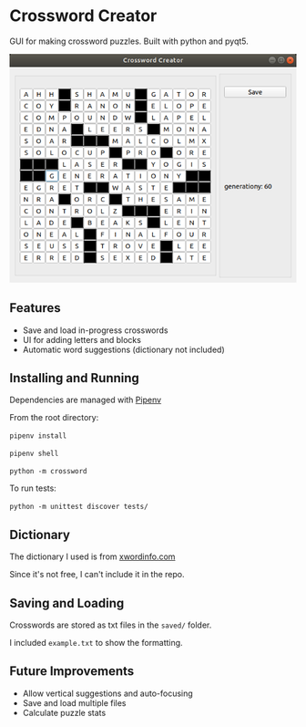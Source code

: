 # Crossword Creator
GUI for making crossword puzzles. Built with python and pyqt5.

[image]: ./image.png
![sample][image]

## Features
* Save and load in-progress crosswords
* UI for adding letters and blocks
* Automatic word suggestions (dictionary not included)

## Installing and Running

Dependencies are managed with [Pipenv](https://github.com/pypa/pipenv)

From the root directory:

`pipenv install`

`pipenv shell`

`python -m crossword`

To run tests:

`python -m unittest discover tests/`

## Dictionary
The dictionary I used is from [xwordinfo.com](https://www.xwordinfo.com/WordList/)

Since it's not free, I can't include it in the repo.

## Saving and Loading
Crosswords are stored as txt files in the `saved/` folder.

I included `example.txt` to show the formatting.

## Future Improvements
* Allow vertical suggestions and auto-focusing
* Save and load multiple files
* Calculate puzzle stats
